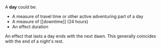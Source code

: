 A **day** could be:

* A measure of travel time or other active adventuring part of a day 
* A measure of [[downtime]] (24 hours)
* An effect duration

An effect that lasts a day ends with the next dawn.  This generally coincides with the end of a night's rest.
